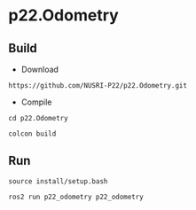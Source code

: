 # p22.Odometry
## Build


- Download
```
https://github.com/NUSRI-P22/p22.Odometry.git
```
- Compile
```
cd p22.Odometry

colcon build
```

## Run


```
source install/setup.bash

ros2 run p22_odometry p22_odometry
```
